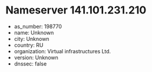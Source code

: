 # Nameserver 141.101.231.210

* as_number: 198770
* name: Unknown
* city: Unknown
* country: RU
* organization: Virtual infrastructures Ltd.
* version: Unknown
* dnssec: false
